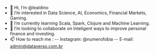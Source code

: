 - 👋 Hi, I’m @lealdino
- 👀 I’m interested in Data Science, AI, Economics, Financial Markets, Gaming.
- 🌱 I’m currently learning Scala, Spark, Clojure and Machine Learning.
- 💞️ I’m looking to collaborate on Inteligent ways to improve personal finance and investing.
- 📫 How to reach me : 
-- Instagram: @numerofobia
-- E-mail: admin@dataverso.com.br

